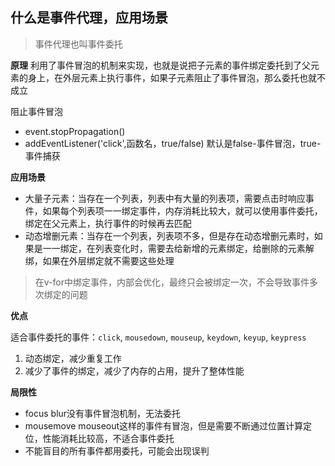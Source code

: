 ## 什么是事件代理，应用场景
> 事件代理也叫事件委托

**原理**
利用了事件冒泡的机制来实现，也就是说把子元素的事件绑定委托到了父元素的身上，在外层元素上执行事件，如果子元素阻止了事件冒泡，那么委托也就不成立

阻止事件冒泡 
  - event.stopPropagation()
  - addEventListener('click',函数名，true/false) 默认是false-事件冒泡，true-事件捕获

**应用场景**
- 大量子元素：当存在一个列表，列表中有大量的列表项，需要点击时响应事件，如果每个列表项一一绑定事件，内存消耗比较大，就可以使用事件委托，绑定在父元素上，执行事件的时候再去匹配
- 动态增删元素：当存在一个列表，列表项不多，但是存在动态增删元素时，如果是一一绑定，在列表变化时，需要去给新增的元素绑定，给删除的元素解绑，如果在外层绑定就不需要这些处理
> 在v-for中绑定事件，内部会优化，最终只会被绑定一次，不会导致事件多次绑定的问题

**优点**

适合事件委托的事件：`click`, `mousedown`, `mouseup`, `keydown`, `keyup`, `keypress`
1. 动态绑定，减少重复工作
2. 减少了事件的绑定，减少了内存的占用，提升了整体性能

**局限性**
- focus blur没有事件冒泡机制，无法委托
- mousemove mouseout这样的事件有冒泡，但是需要不断通过位置计算定位，性能消耗比较高，不适合事件委托
- 不能盲目的所有事件都用委托，可能会出现误判